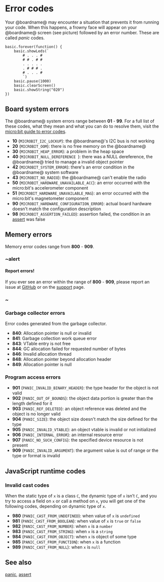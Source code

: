 # Error codes

Your @boardname@ may encounter a situation that prevents it from running your code. When this happens, a frowny face will appear on your @boardname@ screen (see picture) followed by an error number. These are called _panic_ codes. 

```sim
basic.forever(function() {
    basic.showLeds(`
        # . . . #
        # # . # #
        . . . . .
        . # # # .
        # . . . #
        `)
    basic.pause(1000)
    basic.clearScreen()
    basic.showString("020")
})
```

## Board system errors

The @boardname@ system errors range between **01** - **99**. For a full list of these codes, what they mean and what you can do to resolve them, visit the [micro:bit guide to error codes](https://microbit.org/guide/hardware/error-codes/).

* **10** (`MICROBIT_I2C_LOCKUP`): the @boardname@'s I2C bus is not working
* **20** (`MICROBIT_OOM`): there is no free memory on the @boardname@
* **30** (`MICROBIT_HEAP_ERROR`): a problem in the heap space
* **40** (`MICROBIT_NULL_DEREFERENCE `): there was a NULL dereference, the @boardname@ tried to manage a invalid object pointer
* **42** (`MICROBIT_SYSTEM_ERROR`): there's an error condition in the @boardname@ system software
* **43** (`MICROBIT_NO_RADIO`): the @boardname@ can't enable the radio
* **50** (`MICROBIT_HARDWARE_UNAVAILABLE_ACC`): an error occurred with the micro:bit's accelerometer component
* **51** (`MICROBIT_HARDWARE_UNAVAILABLE_MAG`): an error occurred with the micro:bit's magnetometer component
* **90** (`MICROBIT_HARDWARE_CONFIGURATION_ERROR`): actual board hardware doesn't match the configuration description
* **98** (`MICROBIT_ASSERTION_FAILED`): assertion failed, the condition in an [assert](/reference/control/assert) was false

## Memery errors

Memory error codes range from **800** - **909**.

### ~alert

#### Report errors!

If you ever see an error within the range of **800** - **909**, please report an issue at [GitHub](https://github.com/microsoft/pxt-microbit/issues) or on the [support](https://support.microbit.org/) page.

### ~

### Garbage collector errors

Error codes generated from the garbage collector.

* **840**: Allocation pointer is null or invalid
* **841**: Garbage collection work queue error
* **843**: VTable entry is not free
* **844**: GC allocation failed for requested number of bytes
* **846**: Invalid allocation thread
* **848**: Allocation pointer beyond allocation header
* **849**: Allocation pointer is null

### Program access errors

* **901** (`PANIC_INVALID_BINARY_HEADER`): the type header for the object is not valid
* **902** (`PANIC_OUT_OF_BOUNDS`): the object data portion is greater than the length defined for it
* **903** (`PANIC_REF_DELETED`): an object reference was deleted and the object is no longer valid
* **904** (`PANIC_SIZE`): the object size doesn't match the size defined for the type
* **905** (`PANIC_INVALID_VTABLE`): an object vtable is invalid or not initialized
* **906** (`PANIC_INTERNAL_ERROR`): an internal resource error
* **907** (`PANIC_NO_SUCH_CONFIG`): the specified device resource is not present
* **909** (`PANIC_INVALID_ARGUMENT`): the argument value is out of range or the type or format is invalid

## JavaScript runtime codes

### Invalid cast codes

When the static type of ``x`` is a class ``C``, the dynamic type of ``x`` isn’t ``C``, and you try to access a field on ``x`` or call a method on ``x``, you will get one of the following codes, depending on dynamic type of ``x``.

* **980** (`PANIC_CAST_FROM_UNDEFINED`): when value of ``x`` is ``undefined``
* **981** (`PANIC_CAST_FROM_BOOLEAN`): when value of ``x`` is ``true`` or ``false``
* **982** (`PANIC_CAST_FROM_NUMBER`): when ``x`` is a ``number``
* **983** (`PANIC_CAST_FROM_STRING`): when ``x`` is a ``string``
* **984** (`PANIC_CAST_FROM_OBJECT`): when ``x`` is object of some type
* **985** (`PANIC_CAST_FROM_FUNCTION`): when ``x`` is a function
* **989** (`PANIC_CAST_FROM_NULL`): when ``x`` is ``null``

## See also

[panic](/reference/control/panic), [assert](/reference/control/assert)
